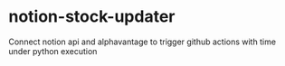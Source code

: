 # notion-stock-updater
Connect notion api and alphavantage to trigger github actions with time under python execution
